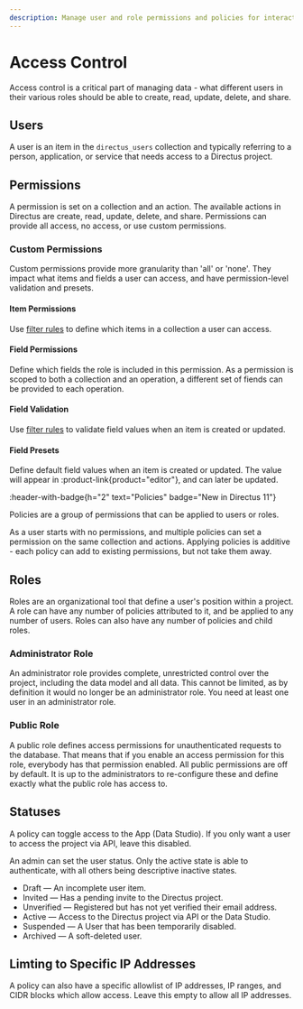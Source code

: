 ```yaml
---
description: Manage user and role permissions and policies for interacting with data in Directus.
---
```


# Access Control

Access control is a critical part of managing data - what different users in their various roles should be able to create, read, update, delete, and share.

<!-- TODO: IMAGE - access control page -->

## Users

A user is an item in the `directus_users` collection and typically referring to a person, application, or service that needs access to a Directus project.

## Permissions

<!-- TODO: IMAGE - single permission set for a collection. -->

A permission is set on a collection and an action. The available actions in Directus are create, read, update, delete, and share. Permissions can provide all access, no access, or use custom permissions.

### Custom Permissions

Custom permissions provide more granularity than 'all' or 'none'. They impact what items and fields a user can access, and have permission-level validation and presets.

#### Item Permissions

<!-- TODO: IMAGE - item permissions showing user_created Equals $CURRENT_USER -->

Use [filter rules](/connect/filter-rules) to define which items in a collection a user can access.

#### Field Permissions

<!-- TODO: Image - Field permissions with limited access -->

Define which fields the role is included in this permission. As a permission is scoped to both a collection and an operation, a different set of fiends can be provided to each operation.

#### Field Validation

<!-- TODO: Image - Field validation - some fields not empty. -->

Use [filter rules](/connect/filter-rules) to validate field values when an item is created or updated.

#### Field Presets

<!-- TODO: Image - field preset for role. -->

Define default field values when an item is created or updated. The value will appear in :product-link{product="editor"}, and can later be updated.

:header-with-badge{h="2" text="Policies" badge="New in Directus 11"}

<!-- TODO: image of policy interface -->

Policies are a group of permissions that can be applied to users or roles.

As a user starts with no permissions, and multiple policies can set a permission on the same collection and actions. Applying policies is additive - each policy can add to existing permissions, but not take them away.

## Roles

Roles are an organizational tool that define a user's position within a project. A role can have any number of policies attributed to it, and be applied to any number of users. Roles can also have any number of policies and child roles.

### Administrator Role

An administrator role provides complete, unrestricted control over the project, including the data model and all data. This cannot be limited, as by definition it would no longer be an administrator role. You need at least one user in an administrator role.

### Public Role

A public role defines access permissions for unauthenticated requests to the database. That means that if you enable an access permission for this role, everybody has that permission enabled. All public permissions are off by default. It is up to the administrators to re-configure these and define exactly what the public role has access to.

## Statuses

A policy can toggle access to the App (Data Studio). If you only want a user to access the project via API, leave this disabled.

An admin can set the user status. Only the active state is able to authenticate, with all others being descriptive inactive states.

- Draft — An incomplete user item.
- Invited — Has a pending invite to the Directus project.
- Unverified — Registered but has not yet verified their email address.
- Active — Access to the Directus project via API or the Data Studio.
- Suspended — A User that has been temporarily disabled.
- Archived — A soft-deleted user.

## Limting to Specific IP Addresses

A policy can also have a specific allowlist of IP addresses, IP ranges, and CIDR blocks which allow access. Leave this empty to allow all IP addresses.
